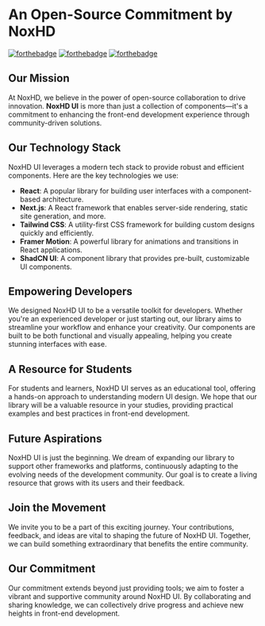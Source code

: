 # An Open-Source Commitment by NoxHD

[![forthebadge](https://img.shields.io/badge/Made%20With-NEXT.JS-black?style=for-the-badge)](https://forthebadge.com)
[![forthebadge](https://img.shields.io/badge/STYLED%20WITH-TAILWIND-21adf5?style=for-the-badge&labelColor=00a7fe)](https://forthebadge.com)
[![forthebadge](https://img.shields.io/badge/ANIMATED%20WITH-FRAMER%20MOTION-2e7dfd?style=for-the-badge&labelColor=e619bd)](https://forthebadge.com)

## Our Mission
At NoxHD, we believe in the power of open-source collaboration to drive innovation. **NoxHD UI** is more than just a collection of components—it's a commitment to enhancing the front-end development experience through community-driven solutions.

## Our Technology Stack
NoxHD UI leverages a modern tech stack to provide robust and efficient components. Here are the key technologies we use:

- **React**: A popular library for building user interfaces with a component-based architecture.
- **Next.js**: A React framework that enables server-side rendering, static site generation, and more.
- **Tailwind CSS**: A utility-first CSS framework for building custom designs quickly and efficiently.
- **Framer Motion**: A powerful library for animations and transitions in React applications.
- **ShadCN UI**: A component library that provides pre-built, customizable UI components.

## Empowering Developers
We designed NoxHD UI to be a versatile toolkit for developers. Whether you're an experienced developer or just starting out, our library aims to streamline your workflow and enhance your creativity. Our components are built to be both functional and visually appealing, helping you create stunning interfaces with ease.

## A Resource for Students
For students and learners, NoxHD UI serves as an educational tool, offering a hands-on approach to understanding modern UI design. We hope that our library will be a valuable resource in your studies, providing practical examples and best practices in front-end development.

## Future Aspirations
NoxHD UI is just the beginning. We dream of expanding our library to support other frameworks and platforms, continuously adapting to the evolving needs of the development community. Our goal is to create a living resource that grows with its users and their feedback.

## Join the Movement
We invite you to be a part of this exciting journey. Your contributions, feedback, and ideas are vital to shaping the future of NoxHD UI. Together, we can build something extraordinary that benefits the entire community.

## Our Commitment
Our commitment extends beyond just providing tools; we aim to foster a vibrant and supportive community around NoxHD UI. By collaborating and sharing knowledge, we can collectively drive progress and achieve new heights in front-end development.
